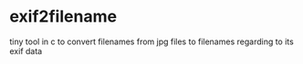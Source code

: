 # exif2filename
tiny tool in c to convert filenames from jpg files to filenames regarding to its exif data 

